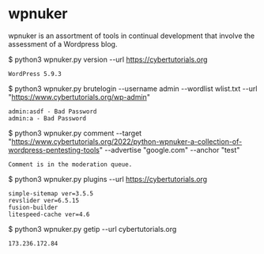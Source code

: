 <h1>wpnuker</h1>  
<p>wpnuker is an assortment of tools in continual development that involve the assessment of a Wordpress blog.  

$ python3 wpnuker.py version --url https://cybertutorials.org

    WordPress 5.9.3  

$ python3 wpnuker.py brutelogin --username admin --wordlist wlist.txt --url "https://www.cybertutorials.org/wp-admin"

    admin:asdf - Bad Password  
    admin:a - Bad Password  
 
$ python3 wpnuker.py comment --target "https://www.cybertutorials.org/2022/python-wpnuker-a-collection-of-wordpress-pentesting-tools" --advertise "google.com" --anchor "test"

    Comment is in the moderation queue.  

$ python3 wpnuker.py plugins --url https://cybertutorials.org

    simple-sitemap ver=3.5.5  
    revslider ver=6.5.15  
    fusion-builder  
    litespeed-cache ver=4.6  

$ python3 wpnuker.py getip --url cybertutorials.org

    173.236.172.84  
